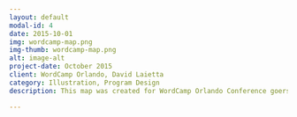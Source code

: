 ```yaml
---
layout: default
modal-id: 4
date: 2015-10-01
img: wordcamp-map.png
img-thumb: wordcamp-map.png
alt: image-alt
project-date: October 2015
client: WordCamp Orlando, David Laietta
category: Illustration, Program Design
description: This map was created for WordCamp Orlando Conference goers to find their way around the Exchange Building First Floor, as well as refer to the back for program details. This map folds and design are inspired by the Marauder's map. The entire map was drawn and designed with specific detail to add to the magical theme. The illustration of the building matches that of the building attendees are in, The Exchange Building in downtown Orlando. The walls have written in them WordPress functions, and the fading steps are taken by WordCamp Organizers. This was a really fun project to work on. Check out this <a href="https://twitter.com/kdrewien/status/665166900976988161"> gif tweet from @kdrewien</a> of this map in action!

---
```

